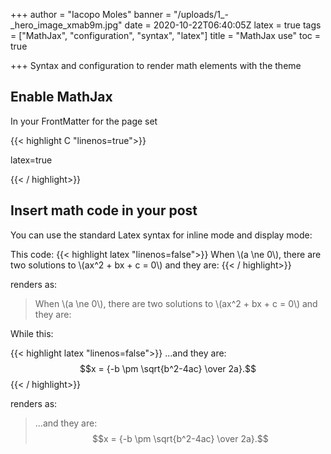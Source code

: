 +++
author = "Iacopo Moles"
banner = "/uploads/1_-_hero_image_xmab9m.jpg"
date = 2020-10-22T06:40:05Z
latex = true
tags = ["MathJax", "configuration", "syntax", "latex"]
title = "MathJax use"
toc = true

+++
Syntax and configuration to render math elements with the theme

<!--more-->

## Enable MathJax

In your FrontMatter for the page set

{{< highlight C "linenos=true">}}

latex=true

{{< / highlight>}}

## Insert math code in your post

You can use the standard Latex syntax for inline mode and display mode:

This code:
{{< highlight  latex "linenos=false">}}
When \\(a \\ne 0\\), there are two solutions to \\(ax^2 + bx + c = 0\\) and they are:
{{< / highlight>}}

renders as: 

> When \\(a \\ne 0\\), there are two solutions to \\(ax^2 + bx + c = 0\\) and they are:

While this:

{{< highlight  latex "linenos=false">}}
...and they are: $$x = {-b \pm \sqrt{b^2-4ac} \over 2a}.$$
{{< / highlight>}}

renders as: 

> ...and they are: $$x = {-b \pm \sqrt{b^2-4ac} \over 2a}.$$
